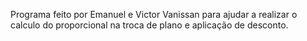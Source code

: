 Programa feito por Emanuel e Victor Vanissan para ajudar a realizar o calculo do proporcional na troca de plano e aplicação de desconto.